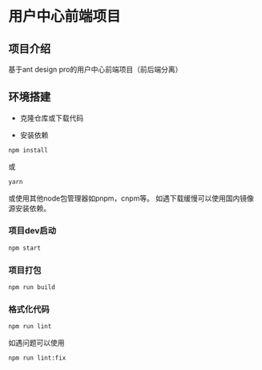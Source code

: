# 用户中心前端项目

## 项目介绍

基于ant design pro的用户中心前端项目（前后端分离）


## 环境搭建

- 克隆仓库或下载代码

- 安装依赖

```bash
npm install
```

或

```bash
yarn
```

或使用其他node包管理器如pnpm，cnpm等。
如遇下载缓慢可以使用国内镜像源安装依赖。

### 项目dev启动

```bash
npm start
```

### 项目打包

```bash
npm run build
```

### 格式化代码

```bash
npm run lint
```

如遇问题可以使用

```bash
npm run lint:fix
```
